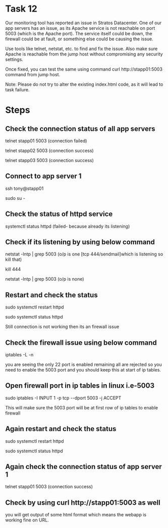 # Task 12
Our monitoring tool has reported an issue in Stratos Datacenter. One of our app servers has an issue, as its Apache service is not reachable on port 5003 (which is the Apache port). The service itself could be down, the firewall could be at fault, or something else could be causing the issue.

Use tools like telnet, netstat, etc. to find and fix the issue. Also make sure Apache is reachable from the jump host without compromising any security settings.

Once fixed, you can test the same using command curl http://stapp01:5003 command from jump host.

Note: Please do not try to alter the existing index.html code, as it will lead to task failure.

# Steps
## Check the connection status of all app servers
telnet stapp01 5003  (connection failed)

telnet stapp02 5003  (connection success)

telnet stapp03 5003  (connection success)
## Connect to app server 1
ssh tony@stapp01

sudo su -
## Check the status of httpd service
systemctl status httpd    (failed- because already its listening)
## Check if its listening by using below command
netstat -lntp | grep 5003  (o/p is one [tcp 444/sendmail]which is listening so kill that)

kill 444

netstat -lntp | grep 5003  (o/p is none)
## Restart and check the status
sudo systemctl restart httpd

sudo systemctl status httpd

Still connection is not working then its an firewall issue
## Check the firewall issue using below command
iptables -L -n

you are seeing the only 22 port is enabled remaining all are rejected so you need to enable the 5003 port and you should keep this at start of ip tables.
## Open firewall port in ip tables in linux i.e-5003
sudo iptables -I INPUT 1 -p tcp --dport 5003 -j ACCEPT

This will make sure the 5003 port will be at first row of ip tables to enable firewall
## Again restart and check the status
sudo systemctl restart httpd

sudo systemctl status httpd
## Again check the connection status of app server 1
telnet stapp01 5003  (connection success)
## Check by using curl http://stapp01:5003 as well
you will get output of some html format which means the webapp is working fine on URL.


